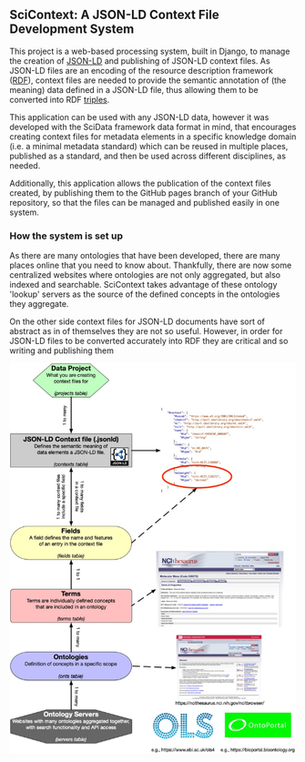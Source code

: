 ## SciContext: A JSON-LD Context File Development System
This project is a web-based processing system, built in Django, to manage the creation of [JSON-LD](https://json-ld.org/) and publishing 
of JSON-LD context files. As JSON-LD files are an encoding of the resource description framework ([RDF](https://www.w3.org/TR/rdf11-schema/)), context 
files are needed to provide the semantic annotation of (the meaning) data defined in a JSON-LD file, thus allowing them
to be converted into RDF [triples](https://en.wikipedia.org/wiki/Semantic_triple).

This application can be used with any JSON-LD data, however it was developed with the SciData framework data format in 
mind, that encourages creating context files for metadata elements in a specific knowledge domain (i.e. a minimal 
metadata standard) which can be reused in multiple places, published as a standard, and then be used across different 
disciplines, as needed.

Additionally, this application allows the publication of the context files created, by publishing them to the GitHub 
pages branch of your GitHub repository, so that the files can be managed and published easily in one system.

### How the system is set up
As there are many ontologies that have been developed, there are many places online that you need to know about. 
Thankfully, there are now some centralized websites where ontologies are not only aggregated, but also indexed and 
searchable. SciContext takes advantage of these ontology 'lookup' servers as the source of the defined concepts 
in the ontologies they aggregate.

On the other side context files for JSON-LD documents have sort of abstract as in of themselves they are not so useful.
However, in order for JSON-LD files to be converted accurately into RDF they are critical and so writing and publishing 
them 

![scicontext_data_model.jpg](static/images/scicontext_data_model.jpg)